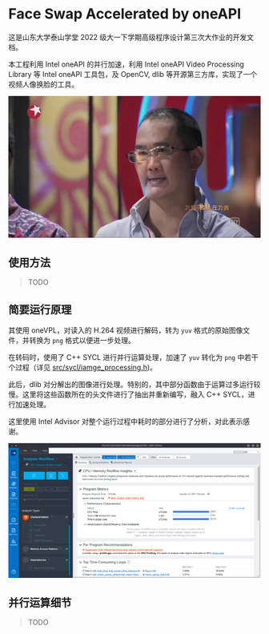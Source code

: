 # Face Swap Accelerated by oneAPI

这是山东大学泰山学堂 2022 级大一下学期高级程序设计第三次大作业的开发文档。

本工程利用 Intel oneAPI 的并行加速，利用 Intel oneAPI Video Processing Library 等 Intel oneAPI 工具包，及 OpenCV, dlib 等开源第三方库，实现了一个视频人像换脸的工具。

![](frame_sample.png)

## 使用方法

> TODO

## 简要运行原理

其使用 oneVPL，对读入的 H.264 视频进行解码，转为 `yuv` 格式的原始图像文件，并转换为 `png` 格式以便进一步处理。

在转码时，使用了 C++ SYCL 进行并行运算处理，加速了 `yuv` 转化为 `png` 中若干个过程（详见 [src/sycl/iamge_processing.h](../src/sycl/image_processing.h))。

此后，dlib 对分解出的图像进行处理。特别的，其中部分函数由于运算过多运行较慢。这里将这些函数所在的头文件进行了抽出并重新编写，融入 C++ SYCL，进行加速处理。

这里使用 Intel Advisor 对整个运行过程中耗时的部分进行了分析，对此表示感谢。

![](intel_advisor_sample.png)

## 并行运算细节

> TODO